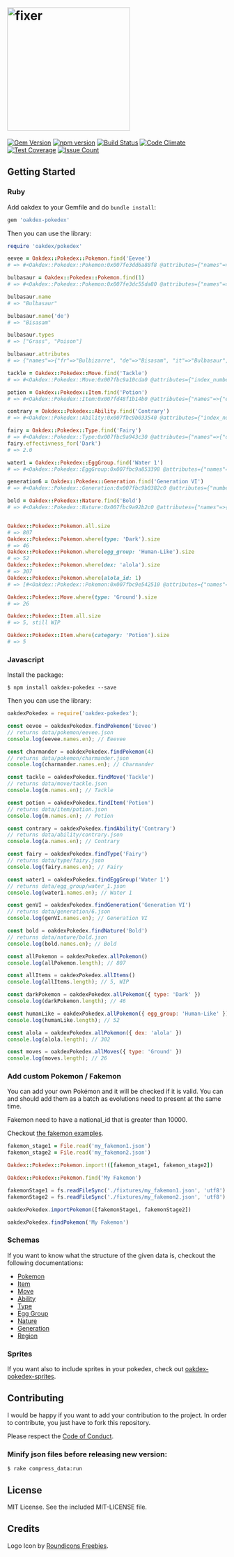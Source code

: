 # <img src="https://v20.imgup.net/oakdex_logfbad.png" alt="fixer" width=282>

[![Gem Version](https://badge.fury.io/rb/oakdex-pokedex.svg)](https://badge.fury.io/rb/oakdex-pokedex) [![npm version](https://badge.fury.io/js/oakdex-pokedex.svg)](https://badge.fury.io/js/oakdex-pokedex) [![Build Status](https://travis-ci.org/jalyna/oakdex-pokedex.svg?branch=master)](https://travis-ci.org/jalyna/oakdex-pokedex) [![Code Climate](https://codeclimate.com/github/jalyna/oakdex-pokedex/badges/gpa.svg)](https://codeclimate.com/github/jalyna/oakdex-pokedex) [![Test Coverage](https://codeclimate.com/github/jalyna/oakdex-pokedex/badges/coverage.svg)](https://codeclimate.com/github/jalyna/oakdex-pokedex/coverage) [![Issue Count](https://codeclimate.com/github/jalyna/oakdex-pokedex/badges/issue_count.svg)](https://codeclimate.com/github/jalyna/oakdex-pokedex)


## Getting Started

### Ruby

Add oakdex to your Gemfile and do `bundle install`:

```ruby
gem 'oakdex-pokedex'
```

Then you can use the library:

```ruby
require 'oakdex/pokedex'

eevee = Oakdex::Pokedex::Pokemon.find('Eevee')
# => #<Oakdex::Pokedex::Pokemon:0x007fe3dd6a88f8 @attributes={"names"=>{"fr"=>"Évoli", "de"=>"Evoli", "it"=>"Eevee", "en"=>"Eevee"}, "national_id"=>133 ...>

bulbasaur = Oakdex::Pokedex::Pokemon.find(1)
# => #<Oakdex::Pokedex::Pokemon:0x007fe3dc55da80 @attributes={"names"=>{"fr"=>"Bulbizarre", "de"=>"Bisasam", ...>

bulbasaur.name
# => "Bulbasaur"

bulbasaur.name('de')
# => "Bisasam"

bulbasaur.types
# => ["Grass", "Poison"]

bulbasaur.attributes
# => {"names"=>{"fr"=>"Bulbizarre", "de"=>"Bisasam", "it"=>"Bulbasaur", "en"=>"Bulbasaur"}, "national_id"=>1, "types"=>["Grass", "Poison"], "abilities"=>[{"name"=>"Overgrow"}, {"name"=>"Chlorophyll", "hidden"=>true}], "gender_ratios"=>{"male"=>87.5, "female"=>12.5}, "catch_rate"=>45, "egg_groups"=...}

tackle = Oakdex::Pokedex::Move.find('Tackle')
# => #<Oakdex::Pokedex::Move:0x007fbc9a10cda0 @attributes={"index_number"=>33, "pp"=>35, "max_pp"=>56, "power"=>50, "accuracy"=>100, "category"=>"physical", "priority"=>0, "target"=>"target", ...>

potion = Oakdex::Pokedex::Item.find('Potion')
# => #<Oakdex::Pokedex::Item:0x007fd48f1b14b0 @attributes={"names"=>{"en"=>"Potion", "de"=>"Trank", "fr"=>"Potion, ...>

contrary = Oakdex::Pokedex::Ability.find('Contrary')
# => #<Oakdex::Pokedex::Ability:0x007fbc9b033540 @attributes={"index_number"=>126, "names"=>{"fr"=>"Contestation", "de"=>"Umkehrung", "it"=>"Inversione", "en"=>"Contrary"}, "descriptions"=>{"en"=>"Inverts stat modifiers.", "de"=>"Attacken, die einen Statuswert des Pokémon erhöhen würden, senken ihn und umgekehrt."}}>

fairy = Oakdex::Pokedex::Type.find('Fairy')
# => #<Oakdex::Pokedex::Type:0x007fbc9a943c30 @attributes={"names"=>{"de"=>"Fee", "gr"=>"νεράιδα Neraida", "it"=>"Folletto", "pl"=>"Baśniowy (XY13) Bajkowy (XY46)", "en"=>"Fairy"}, "effectivness"=>{"Normal"=>1.0, "Fighting"=>2.0, "Flying"=>1.0, "Poison"=>0.5, "Ground"=>1.0, "Rock"=>1.0, "Bug"=>1.0, "Ghost"=>1.0, "Steel"=>0.5, "Fire"=>0.5, "Water"=>1.0, "Grass"=>1.0, "Electric"=>1.0, "Psychic"=>1.0, "Ice"=>1.0, "Dragon"=>2.0, "Dark"=>2.0, "Fairy"=>1.0}, "color"=>"#D685AD"}>
fairy.effectivness_for('Dark')
# => 2.0

water1 = Oakdex::Pokedex::EggGroup.find('Water 1')
# => #<Oakdex::Pokedex::EggGroup:0x007fbc9a853398 @attributes={"names"=>{"en"=>"Water 1", "jp"=>"すいちゅう1 (水中1) Suichū1", "fr"=>"Eau 1", "de"=>"Wasser 1", "it"=>"Acqua 1", "es"=>"Agua 1"}}>

generation6 = Oakdex::Pokedex::Generation.find('Generation VI')
# => #<Oakdex::Pokedex::Generation:0x007fbc9b0382c0 @attributes={"number"=>6, "dex_name"=>"kalos_id", "names"=>{"en"=>"Generation VI", "de"=>"Generation VI"}, "games"=>[{"en"=>"X", "de"=>"X"}, {"en"=>"Y", "de"=>"Y"}, {"en"=>"Omega Ruby", "de"=>"Omega Rubin"}, {"en"=>"Alpha Sapphire", "de"=>"Alpha Saphir"}]}>

bold = Oakdex::Pokedex::Nature.find('Bold')
# => #<Oakdex::Pokedex::Nature:0x007fbc9a92b2c0 @attributes={"names"=>{"en"=>"Bold", "de"=>"Kühn"}, "increased_stat"=>"def", "decreased_stat"=>"atk", "favorite_flavor"=>"Sour", "disliked_flavor"=>"Spicy"}>


Oakdex::Pokedex::Pokemon.all.size
# => 807
Oakdex::Pokedex::Pokemon.where(type: 'Dark').size
# => 46
Oakdex::Pokedex::Pokemon.where(egg_group: 'Human-Like').size
# => 52
Oakdex::Pokedex::Pokemon.where(dex: 'alola').size
# => 307
Oakdex::Pokedex::Pokemon.where(alola_id: 1)
# => [#<Oakdex::Pokedex::Pokemon:0x007fbc9e542510 @attributes={"names"=>{"en"=>"Rowlet", "jp"=>"モクロー Mokuroh", "fr"=>"Brindibou", "es"=>"Rowlet", "de"=>"Bauz", "it"=>"Rowlet"}, "national_id"=>722, "alola_id"=>1, ...>]

Oakdex::Pokedex::Move.where(type: 'Ground').size
# => 26

Oakdex::Pokedex::Item.all.size
# => 5, still WIP

Oakdex::Pokedex::Item.where(category: 'Potion').size
# => 5
```


### Javascript

Install the package:

```
$ npm install oakdex-pokedex --save
```

Then you can use the library:

```js
oakdexPokedex = require('oakdex-pokedex');

const eevee = oakdexPokedex.findPokemon('Eevee')
// returns data/pokemon/eevee.json
console.log(eevee.names.en); // Eeevee

const charmander = oakdexPokedex.findPokemon(4)
// returns data/pokemon/charmander.json
console.log(charmander.names.en); // Charmander

const tackle = oakdexPokedex.findMove('Tackle')
// returns data/move/tackle.json
console.log(m.names.en); // Tackle

const potion = oakdexPokedex.findItem('Potion')
// returns data/item/potion.json
console.log(m.names.en); // Potion

const contrary = oakdexPokedex.findAbility('Contrary')
// returns data/ability/contrary.json
console.log(a.names.en); // Contrary

const fairy = oakdexPokedex.findType('Fairy')
// returns data/type/fairy.json
console.log(fairy.names.en); // Fairy

const water1 = oakdexPokedex.findEggGroup('Water 1')
// returns data/egg_group/water_1.json
console.log(water1.names.en); // Water 1

const genVI = oakdexPokedex.findGeneration('Generation VI')
// returns data/generation/6.json
console.log(genVI.names.en); // Generation VI

const bold = oakdexPokedex.findNature('Bold')
// returns data/nature/bold.json
console.log(bold.names.en); // Bold

const allPokemon = oakdexPokedex.allPokemon()
console.log(allPokemon.length); // 807

const allItems = oakdexPokedex.allItems()
console.log(allItems.length); // 5, WIP

const darkPokemon = oakdexPokedex.allPokemon({ type: 'Dark' })
console.log(darkPokemon.length); // 46

const humanLike = oakdexPokedex.allPokemon({ egg_group: 'Human-Like' })
console.log(humanLike.length); // 52

const alola = oakdexPokedex.allPokemon({ dex: 'alola' })
console.log(alola.length); // 302

const moves = oakdexPokedex.allMoves({ type: 'Ground' })
console.log(moves.length); // 26
```


### Add custom Pokemon / Fakemon

You can add your own Pokémon and it will be checked if it is valid. You can and should add them as a batch as evolutions need to present at the same time.

Fakemon need to have a national_id that is greater than 10000.

Checkout [the fakemon examples](fixtures).

```rb
fakemon_stage1 = File.read('my_fakemon1.json')
fakemon_stage2 = File.read('my_fakemon2.json')

Oakdex::Pokedex::Pokemon.import!([fakemon_stage1, fakemon_stage2])

Oakdex::Pokedex::Pokemon.find('My Fakemon')
```

```js
fakemonStage1 = fs.readFileSync('./fixtures/my_fakemon1.json', 'utf8')
fakemonStage2 = fs.readFileSync('./fixtures/my_fakemon2.json', 'utf8')

oakdexPokedex.importPokemon([fakemonStage1, fakemonStage2])

oakdexPokedex.findPokemon('My Fakemon')
```


### Schemas

If you want to know what the structure of the given data is, checkout the following documentations:

- [Pokemon](doc/pokemon.md)
- [Item](doc/item.md)
- [Move](doc/move.md)
- [Ability](doc/ability.md)
- [Type](doc/type.md)
- [Egg Group](doc/egg_group.md)
- [Nature](doc/nature.md)
- [Generation](doc/generation.md)
- [Region](doc/region.md)


### Sprites

If you want also to include sprites in your pokedex, check out [oakdex-pokedex-sprites](https://github.com/jalyna/oakdex-pokedex-sprites).

## Contributing

I would be happy if you want to add your contribution to the project. In order to contribute, you just have to fork this repository.

Please respect the [Code of Conduct](//github.com/jalyna/oakdex-pokedex/blob/master/CODE_OF_CONDUCT.md).

### Minify json files before releasing new version:

```
$ rake compress_data:run
```

## License

MIT License. See the included MIT-LICENSE file.

## Credits

Logo Icon by [Roundicons Freebies](http://www.flaticon.com/authors/roundicons-freebies).
